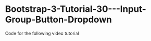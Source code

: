 Bootstrap-3-Tutorial-30---Input-Group-Button-Dropdown
=====================================================

Code for the following video tutorial 
